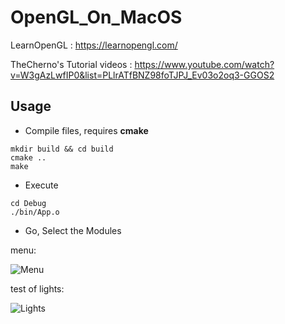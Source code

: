 # OpenGL_On_MacOS

LearnOpenGL : https://learnopengl.com/

TheCherno's Tutorial videos : https://www.youtube.com/watch?v=W3gAzLwfIP0&list=PLlrATfBNZ98foTJPJ_Ev03o2oq3-GGOS2

## Usage

- Compile files, requires **cmake**

```Shell
mkdir build && cd build
cmake ..
make 
```

- Execute

```Shell
cd Debug
./bin/App.o
```

- Go, Select the Modules

menu:

![Menu](https://github.com/lamyang1994/OpenGL_On_MacOS/blob/master/Menu.jpg)

test of lights:

![Lights](https://github.com/lamyang1994/OpenGL_On_MacOS/blob/master/TestLights.jpg)
